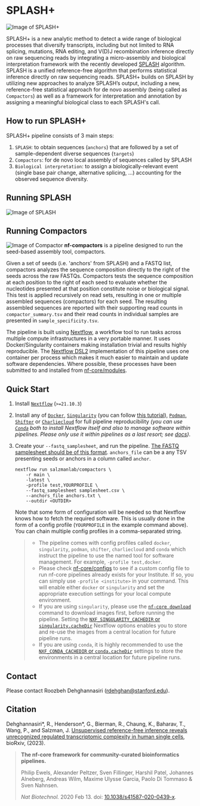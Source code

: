 # SPLASH+

![Image of SPLASH+](https://github.com/salzman-lab/SPLASH-plus/blob/main/SPLASH_plus.png)

SPLASH+ is a new analytic method to detect a wide range of biological processes that diversify transcripts, including but not limited to RNA splicing, mutations, RNA editing, and V(D)J recombination inference directly on raw sequencing reads by integrating a micro-assembly and biological interpretation framework with the recently developed [SPLASH](https://doi.org/10.1016/j.cell.2023.10.028) algorithm. SPLASH is a unified reference-free algorithm that performs statistical inference directly on raw sequencing reads. SPLASH+ builds on SPLASH by utilizing new approaches to analyze SPLASH’s output, including a new, reference-free statistical approach for de novo assembly (being called as `Compactors`) as well as a framework for interpretation and annotation by assigning a meaningful biological class to each SPLASH's call. 

## How to run SPLASH+
SPLASH+ pipeline consists of 3 main steps:
1. `SPLASH`: to obtain sequences (`anchors`) that are followed by a set of sample-dependent diverse sequences (`targets`)
2. `Compactors`: for de novo local assembly of sequences called by SPLASH
3. `Biological interpretation`: to assign a biologically-relevant event (single base pair change, alternative splicing, ...) accounting for the observed sequence diversity.   

## Running SPLASH
![Image of SPLASH](https://github.com/salzman-lab/SPLASH-plus/blob/main/SPLASH.png)

## Running Compactors
![Image of Compactor](https://github.com/salzman-lab/SPLASH-plus/blob/main/Compactor.png)
**nf-compactors** is a pipeline designed to run the seed-based assembly tool, compactors. 

Given a set of seeds (i.e. 'anchors' from SPLASH) and a FASTQ list, compactors analyzes the sequence composition directly to the right of the seeds across the raw FASTQs. Compactors tests the sequence composition at each position to the right of each seed to evaluate whether the nucleotides presented at that position constitute noise or biological signal. This test is applied recursively on read sets, resulting in one or multiple assembled sequences (compactors) for each seed. The resulting assembled sequences are reported with their supporting read counts in `compactor_summary.tsv` and their read counts in individual samples are presented in `sample_specificity.tsv`.

The pipeline is built using [Nextflow](https://www.nextflow.io), a workflow tool to run tasks across multiple compute infrastructures in a very portable manner. It uses Docker/Singularity containers making installation trivial and results highly reproducible. The [Nextflow DSL2](https://www.nextflow.io/docs/latest/dsl2.html) implementation of this pipeline uses one container per process which makes it much easier to maintain and update software dependencies. Where possible, these processes have been submitted to and installed from [nf-core/modules](https://github.com/nf-core/modules).


## Quick Start

1. Install [`Nextflow`](https://www.nextflow.io/docs/latest/getstarted.html#installation) (`>=21.10.3`)

2. Install any of [`Docker`](https://docs.docker.com/engine/installation/), [`Singularity`](https://www.sylabs.io/guides/3.0/user-guide/) (you can follow [this tutorial](https://singularity-tutorial.github.io/01-installation/)), [`Podman`](https://podman.io/), [`Shifter`](https://nersc.gitlab.io/development/shifter/how-to-use/) or [`Charliecloud`](https://hpc.github.io/charliecloud/) for full pipeline reproducibility _(you can use [`Conda`](https://conda.io/miniconda.html) both to install Nextflow itself and also to manage software within pipelines. Please only use it within pipelines as a last resort; see [docs](https://nf-co.re/usage/configuration#basic-configuration-profiles))_.

3. Create your `--fastq_samplesheet`, and run the pipeline. [The FASTQ samplesheet should be of this format](https://raw.githubusercontent.com/nf-core/test-datasets/viralrecon/samplesheet/samplesheet_test_illumina_amplicon.csv). `anchors_file` can be a any TSV presenting seeds or anchors in a column called `anchor`.

   ```console
   nextflow run salzmanlab/compactors \
       -r main \
       -latest \
       -profile test,YOURPROFILE \
       --fastq_samplesheet samplesheet.csv \
       --anchors_file anchors.txt \
       --outdir <OUTDIR>
   ```

   Note that some form of configuration will be needed so that Nextflow knows how to fetch the required software. This is usually done in the form of a config profile (`YOURPROFILE` in the example command above). You can chain multiple config profiles in a comma-separated string.

   > - The pipeline comes with config profiles called `docker`, `singularity`, `podman`, `shifter`, `charliecloud` and `conda` which instruct the pipeline to use the named tool for software management. For example, `-profile test,docker`.
   > - Please check [nf-core/configs](https://github.com/nf-core/configs#documentation) to see if a custom config file to run nf-core pipelines already exists for your Institute. If so, you can simply use `-profile <institute>` in your command. This will enable either `docker` or `singularity` and set the appropriate execution settings for your local compute environment.
   > - If you are using `singularity`, please use the [`nf-core download`](https://nf-co.re/tools/#downloading-pipelines-for-offline-use) command to download images first, before running the pipeline. Setting the [`NXF_SINGULARITY_CACHEDIR` or `singularity.cacheDir`](https://www.nextflow.io/docs/latest/singularity.html?#singularity-docker-hub) Nextflow options enables you to store and re-use the images from a central location for future pipeline runs.
   > - If you are using `conda`, it is highly recommended to use the [`NXF_CONDA_CACHEDIR` or `conda.cacheDir`](https://www.nextflow.io/docs/latest/conda.html) settings to store the environments in a central location for future pipeline runs.





## Contact
Please contact Roozbeh Dehghannasiri (rdehghan@stanford.edu).

## Citation
Dehghannasiri*, R., Henderson*, G., Bierman, R., Chaung, K., Baharav, T., Wang, P., and Salzman, J. [Unsupervised reference-free inference reveals unrecognized regulated transcriptomic complexity in human single cells](https://www.biorxiv.org/content/10.1101/2022.12.06.519414v2), bioRxiv, (2023).
> **The nf-core framework for community-curated bioinformatics pipelines.**
>
> Philip Ewels, Alexander Peltzer, Sven Fillinger, Harshil Patel, Johannes Alneberg, Andreas Wilm, Maxime Ulysse Garcia, Paolo Di Tommaso & Sven Nahnsen.
>
> _Nat Biotechnol._ 2020 Feb 13. doi: [10.1038/s41587-020-0439-x](https://dx.doi.org/10.1038/s41587-020-0439-x).




